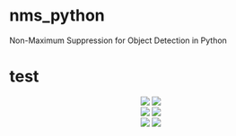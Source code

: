 # nms_python
Non-Maximum Suppression for Object Detection in Python

# test
<div align=center><img src="https://github.com/bruceyang2012/nms_python/blob/master/images/Original_0.jpg">    <img src="https://github.com/bruceyang2012/nms_python/blob/master/images/After_NMS_0.jpg"/></div>
 
<div align=center><img src="https://github.com/bruceyang2012/nms_python/blob/master/images/Original_1.jpg">    <img src="https://github.com/bruceyang2012/nms_python/blob/master/images/After_NMS_1.jpg"/></div>

<div align=center><img src="https://github.com/bruceyang2012/nms_python/blob/master/images/Original_2.jpg">    <img src="https://github.com/bruceyang2012/nms_python/blob/master/images/After_NMS_2.jpg"/></div>
